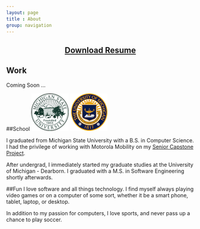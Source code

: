 ```yaml
---
layout: page
title : About
group: navigation
---
```

<h2 style="text-align:center"><a href="http://sdrv.ms/1b2GXeJ">Download Resume</a></h2>

## Work
Coming Soon ...

##School
![MSU](/assets/img/msu.png) ![University of Michigan - Dearborn](/assets/img/umd.png)

I graduated from Michigan State University with a B.S. in Computer Science.  I had the privilege of working with Motorola Mobility on my [Senior Capstone Project](http://www.capstone.cse.msu.edu/2011-01/projects/motorola-mobility/).

After undergrad, I immediately started my graduate studies at the University of Michigan - Dearborn.  I graduated with a M.S. in Software Engineering shortly afterwards.

##Fun
I love software and all things technology.  I find myself always playing video games or on a computer of some sort, whether it be a smart phone, tablet, laptop, or desktop.

In addition to my passion for computers, I love sports, and never pass up a chance to play soccer.